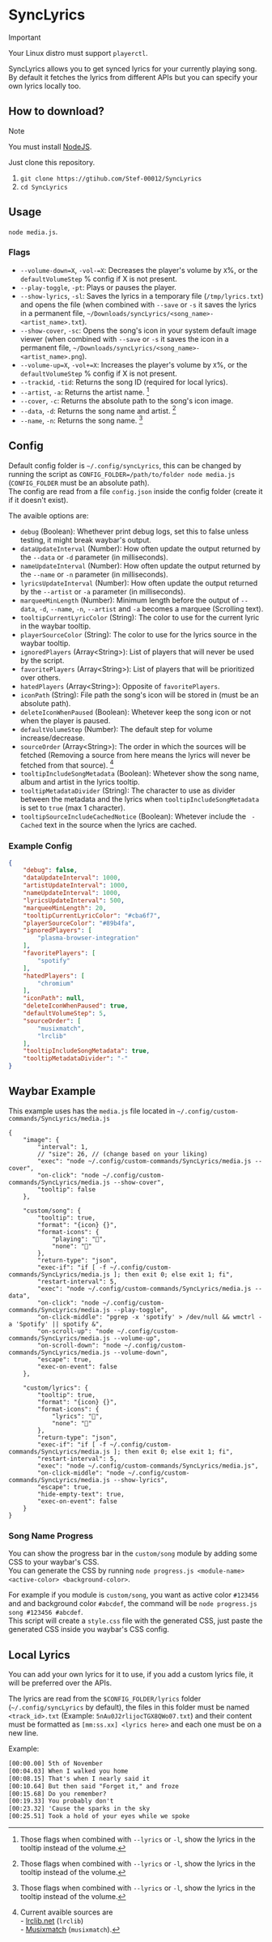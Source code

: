 # SyncLyrics

> [!IMPORTANT]
> Your Linux distro must support `playerctl`.

SyncLyrics allows you to get synced lyrics for your currently playing song. By default it fetches the lyrics from different APIs but you can specify your own lyrics locally too.

## How to download?

> [!NOTE]
> You must install [NodeJS](https://nodejs.org).

Just clone this repository.

1. `git clone https://gtihub.com/Stef-00012/SyncLyrics`
2. `cd SyncLyrics`

## Usage

`node media.js`.

### Flags

- `--volume-down=X`, `-vol-=X`: Decreases the player's volume by `X`%, or the `defaultVolumeStep` % config if X is not present.
- `--play-toggle`, `-pt`: Plays or pauses the player.
- `--show-lyrics`, `-sl`: Saves the lyrics in a temporary file (`/tmp/lyrics.txt`) and opens the file (when combined with `--save` or `-s` it saves the lyrics in a permanent file, `~/Downloads/syncLyrics/<song_name>-<artist_name>.txt`).
- `--show-cover`, `-sc`: Opens the song's icon in your system default image viewer (when combined with `--save` or `-s` it saves the icon in a permanent file, `~/Downloads/syncLyrics/<song_name>-<artist_name>.png`).
- `--volume-up=X`, `-vol+=X`: Increases the player's volume by `X`%, or the `defaultVolumeStep` % config if X is not present.
- `--trackid`, `-tid`: Returns the song ID (required for local lyrics).
- `--artist`, `-a`: Returns the artist name. [^1]
- `--cover`, `-c`: Returns the absolute path to the song's icon image.
- `--data`, `-d`: Returns the song name and artist. [^1]
- `--name`, `-n`: Returns the song name. [^1]

[^1]: Those flags when combined with `--lyrics` or `-l`, show the lyrics in the tooltip instead of the volume.

## Config

Default config folder is `~/.config/syncLyrics`, this can be changed by running the script as `CONFIG_FOLDER=/path/to/folder node media.js` (`CONFIG_FOLDER` must be an absolute path).<br />
The config are read from a file `config.json` inside the config folder (create it if it doesn't exist).

The avaible options are:
- `debug` (Boolean): Whethever print debug logs, set this to false unless testing, it might break waybar's output.
- `dataUpdateInterval` (Number): How often update the output returned by the `--data` or `-d` parameter (in milliseconds).
- `nameUpdateInterval` (Number): How often update the output returned by the `--name` or `-n` parameter (in milliseconds).
- `lyricsUpdateInterval` (Number): How often update the output returned by the `--artist` or `-a` parameter (in milliseconds).
- `marqueeMinLength` (Number): Minimum length before the output of `--data`, `-d`, `--name`, `-n`, `--artist` and `-a` becomes a marquee (Scrolling text).
- `tooltipCurrentLyricColor` (String): The color to use for the current lyric in the waybar tooltip.
- `playerSourceColor` (String): The color to use for the lyrics source in the waybar tooltip.
- `ignoredPlayers` (Array\<String>): List of players that will never be used by the script.
- `favoritePlayers` (Array\<String>): List of players that will be prioritized over others.
- `hatedPlayers` (Array\<String>): Opposite of `favoritePlayers`.
- `iconPath` (String): File path the song's icon will be stored in (must be an absolute path).
- `deleteIconWhenPaused` (Boolean): Whetever keep the song icon or not when the player is paused.
- `defaultVolumeStep` (Number): The default step for volume increase/decrease.
- `sourceOrder` (Array\<String>): The order in which the sources will be fetched (Removing a source from here means the lyrics will never be fetched from that source). [^2]
- `tooltipIncludeSongMetadata` (Boolean): Whetever show the song name, album and artist in the lyrics tooltip.
- `tooltipMetadataDivider` (String): The character to use as divider between the metadata and the lyrics when `tooltipIncludeSongMetadata` is set to `true` (max 1 character).
- `tooltipSourceIncludeCachedNotice` (Boolean): Whetever include the ` - Cached` text in the source when the lyrics are cached.

[^2]: Current avaible sources are<br />- [lrclib.net](https://lrclib.net) (`lrclib`)<br />- [Musixmatch](https://musixmatch.com) (`musixmatch`).

### Example Config

```json
{
    "debug": false,
    "dataUpdateInterval": 1000,
    "artistUpdateInterval": 1000,
    "nameUpdateInterval": 1000,
    "lyricsUpdateInterval": 500,
    "marqueeMinLength": 20,
    "tooltipCurrentLyricColor": "#cba6f7",
    "playerSourceColor": "#89b4fa",
    "ignoredPlayers": [
        "plasma-browser-integration"
    ],
    "favoritePlayers": [
        "spotify"
    ],
    "hatedPlayers": [
        "chromium"
    ],
    "iconPath": null,
    "deleteIconWhenPaused": true,
    "defaultVolumeStep": 5,
    "sourceOrder": [
        "musixmatch",
        "lrclib"
    ],
    "tooltipIncludeSongMetadata": true,
    "tooltipMetadataDivider": "-"
}
```

## Waybar Example

This example uses has the `media.js` file located in `~/.config/custom-commands/SyncLyrics/media.js`

```jsonc
{
	"image": {
		"interval": 1,
		// "size": 26, // (change based on your liking)
		"exec": "node ~/.config/custom-commands/SyncLyrics/media.js --cover",
		"on-click": "node ~/.config/custom-commands/SyncLyrics/media.js --show-cover",
		"tooltip": false
	},

	"custom/song": {
		"tooltip": true,
		"format": "{icon} {}",
		"format-icons": {
			"playing": "󰎇",
			"none": "󰎊"
		},
		"return-type": "json",
		"exec-if": "if [ -f ~/.config/custom-commands/SyncLyrics/media.js ]; then exit 0; else exit 1; fi",
		"restart-interval": 5,
		"exec": "node ~/.config/custom-commands/SyncLyrics/media.js --data",
		"on-click": "node ~/.config/custom-commands/SyncLyrics/media.js --play-toggle",
		"on-click-middle": "pgrep -x 'spotify' > /dev/null && wmctrl -a 'Spotify' || spotify &",
		"on-scroll-up": "node ~/.config/custom-commands/SyncLyrics/media.js --volume-up",
		"on-scroll-down": "node ~/.config/custom-commands/SyncLyrics/media.js --volume-down",
		"escape": true,
		"exec-on-event": false
	},

	"custom/lyrics": {
		"tooltip": true,
		"format": "{icon} {}",
		"format-icons": {
			"lyrics": "󰲹",
			"none": "󰐓"
		},
		"return-type": "json",
		"exec-if": "if [ -f ~/.config/custom-commands/SyncLyrics/media.js ]; then exit 0; else exit 1; fi",
		"restart-interval": 5,
		"exec": "node ~/.config/custom-commands/SyncLyrics/media.js",
		"on-click-middle": "node ~/.config/custom-commands/SyncLyrics/media.js --show-lyrics",
		"escape": true,
		"hide-empty-text": true,
		"exec-on-event": false
	}
}
```

### Song Name Progress

You can show the progress bar in the `custom/song` module by adding some CSS to your waybar's CSS.<br/>
You can generate the CSS by running `node progress.js <module-name> <active-color> <background-color>`.

For example if you module is `custom/song`, you want as active color `#123456` and and background color `#abcdef`, the command will be `node progress.js song #123456 #abcdef`.<br />
This script will create a `style.css` file with the generated CSS, just paste the generated CSS inside you waybar's CSS config.

## Local Lyrics

You can add your own lyrics for it to use, if you add a custom lyrics file, it will be preferred over the APIs.

The lyrics are read from the `$CONFIG_FOLDER/lyrics` folder (`~/.config/syncLyrics` by default), the files in this folder must be named `<track_id>.txt` (Example: `5nAu0J2rlijocTGX8QWo07.txt`) and their content must be formatted as `[mm:ss.xx] <lyrics here>` and each one must be on a new line.

Example:
```txt
[00:00.00] 5th of November
[00:04.03] When I walked you home
[00:08.15] That's when I nearly said it
[00:10.64] But then said "Forget it," and froze
[00:15.68] Do you remember?
[00:19.33] You probably don't
[00:23.32] 'Cause the sparks in the sky
[00:25.51] Took a hold of your eyes while we spoke
```